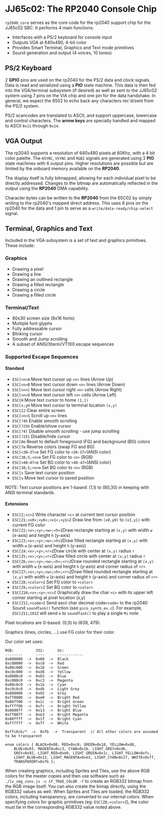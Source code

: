 
# JJ65c02: The RP2040 Console Chip

`rp2040_core` serves as the core code for the rp2040 support chip for
the JJ65c02 SBC. It performs 4 main functions:

* Interfaces with a PS/2 keyboard for console input
* Outputs VGA at 640x480, 4-bit color
* Provides Smart Terminal, Graphics and Text mode primitives
* Sound generation and output (4 voices, 10 tones)

## PS/2 Keyboard

2 __GPIO__ pins are used on the rp2040 for the PS/2 data and clock signals. Data is
read and serialized using a __PIO__ state machine. This data is then fed into the
VGA/terminal subsystem (if desired) as well as sent to the JJ65c02 system using 7 pins on
the VIA chip and one pin for the data handshake. In general, we expect the 6502 to echo back
any characters rec'd/sent from the PS/2 system.

PS/2 scancodes are translated to ASCII, and support uppercase, lowercase and
control characters. The __arrow keys__ are specially handled and mapped
to ASCII `0x11` through `0x14`.

## VGA Output

The rp2040 supports a resolution of 640x480 pixels at 60Khz, with a 4 bit
color palette. The `HSYNC`, `VSYNC` and `RGBI` signals are generated using
3 __PIO__ state machines with 6 output pins. Higher resolutions are possible
but are limited by the onboard memory available on the __RP2040__.

The display itself is fully bitmapped, allowing for each individual pixel
to be directly addressed.  Changes to the bitmap are automatically reflected
in the output using the __RP2040__ DMA capability.

Character bytes can be written to the __RP2040__ from the 65C02 by simply writing
to the rp2040's mapped direct address. This uses 8 pins on the rp2040 for the
data and 1 pin to serve as a `write/data-ready/chip-select` signal.

## Terminal, Graphics and Text

Included in the VGA subsystem is a set of text and graphics primitives. These include:

### Graphics

* Drawing a pixel
* Drawing a line
* Drawing an outlined rectangle
* Drawing a filled rectangle
* Drawing a circle
* Drawing a filled circle

### Terminal/Text

* 80x30 screen size (8x16 fonts)
* Multiple font glyphs
* Fully addressable cursor
* Blinking cursor
* Smooth and Jump scrolling
* A subset of ANSI/Xterm/VT100 escape sequences

### Supported Escape Sequences

#### Standard

* `ESC[<n>A` Move text cursor up `<n>` lines (Arrow Up)
* `ESC[<n>B` Move text cursor down `<n>` lines (Arrow Down)
* `ESC[<n>C` Move text cursor right `<n>` cells (Arrow Right)
* `ESC[<n>D` Move text cursor left `<n>` cells (Arrow Left)
* `ESC[H` Move text cursor to home `(1,1)`
* `ESC[x;yH` Move text cursor to terminal location `(x,y)`
* `ESC[2J` Clear entire screen
* `ESC[<n>S` Scroll up `<n>` lines
* `ESC[?4h` Enable smooth scrolling
* `ESC[?25h` Enable/show cursor
* `ESC[?4l` Disable smooth scrolling - use jump scrolling
* `ESC[?25l` Disable/hide cursor
* `ESC[0m` Reset to default foreground (FG) and background (BG) colors
* `ESC[7m` Reverse colors (swap FG and BG)
* `ESC[<30–37>m` Set FG color to `<30-37>`(ANSI color)
* `ESC[38;5;<n>m` Set FG color to `<n>` (RGB)
* `ESC[<40–47>m` Set BG color to `<40-47>`(ANSI color)
* `ESC[38;5;<n>m` Set BG color to `<n>` (RGB)
* `ESC[s` Save text cursor position
* `ESC[u` Move text cursor to saved position

NOTE: Text cursor positions are 1-based: (1,1) to (80,30) in keeping with ANSI terminal standards.

#### Extensions

* `ESC[Z;<c>Z` Write character `<c>` at current text cursor position
* `ESC[Z1;<x0>;<y0>;<x1>;<y1>Z` Draw line from `(x0,y0)` to `(x1,y1)` with current FG color
* `ESC[Z2;<x>;<y>;<w>;<h>Z`Draw rectangle starting at `(x,y)` with width `w` (x-axis) and height `h` (y-axis)
* `ESC[Z3;<x>;<y>;<w>;<h>Z`Draw filled rectangle starting at `(x,y)` with width `w` (x-axis) and height `h` (y-axis)
* `ESC[Z4;<x>;<y>;<r>Z`Draw circle with center at `(x,y)` radius `r`
* `ESC[Z5;<x>;<y>;<r>Z`Draw filled circle with center at `(x,y)` radius `r`
* `ESC[Z6;<x>;<y>;<w>;<h>;<r>Z`Draw rounded rectangle starting at `(x,y)` with width `w` (x-axis) and height `h` (y-axis) and corner radius of `<r>`
* `ESC[Z7;<x>;<y>;<w>;<h>;<r>Z`Draw filled rounded rectangle starting at `(x,y)` with width `w` (x-axis) and height `h` (y-axis) and corner radius of `<r>`
* `ESC[Z8;<color>Z` Set FG color to `<color>`
* `ESC[Z9;<color>Z` Set BG color to `<color>`
* `ESC[Z10;<x>;<y>;<c>Z` Graphically draw the char `<c>` with its upper left corner starting at pixel location (x,y)
* `ESC[Z11;<code>Z` Send ascii char decimal code`<code>` to the rp2040 Sound `soundTask()` function (see `pico_synth_ex.c`). For example, `ESC[Z11;101Z` will send `e` to `soundTask()` to play a single `Mi` note

Pixel locations are 0-based: (0,0) to (639, 479).

Graphics (lines, circles, ...) use FG color for their color.

Our color set uses:
```
RGB:          332:      Us:
--------      ----      ------------
0x000000  ->  0x00  ->  Black
0xc00000  ->  0xc0  ->  Red
0x00c000  ->  0x18  ->  Green
0xc0c000  ->  0xd8  ->  Yellow
0x0000c0  ->  0x03  ->  Blue
0xc000c0  ->  0xc3  ->  Magenta
0x00c0c0  ->  0x1b  ->  Cyan
0xc0c0c0  ->  0xdb  ->  Light Grey
0x808080  ->  0x92  ->  Grey
0xff0000  ->  0xe0  ->  Bright Red
0x00ff00  ->  0x1c  ->  Bright Green
0xffff00  ->  0xfc  ->  Bright Yellow
0x0080ff  ->  0x13  ->  Bright Blue
0xff00ff  ->  0xe3  ->  Bright Magenta
0x00ffff  ->  0x1f  ->  Bright Cyan
0xffffff  ->  0xff  ->  White

0xffc0cb/*  ->  0xfb  ->  Transparent  // All other colors are assumed to be transparent

enum colors { BLACK=0x00, RED=0xc0; GREEN=0x18, YELLOW=0xd8,
    BLUE=0x03, MAGENTA=0xc3, CYAN=0x1b, LIGHT_GREY=0xdb,
    GREY=0x92, LIGHT_RED=0xe0, LIGHT_GREEN=0x1c, LIGHT_YELLOW=0xfc,
    LIGHT_BLUE=0x13, LIGHT_MAGENTA=0xe3, LIGHT_CYAN=0x1f, WHITE=0xff,
    TRANSPARENT=0xfb };

```

When creating graphics, including Sprites and Tiles, use the above RGB colors
for the master copies and then use software such as
`./lv_img_conv.js -c CF_TRUE_COLOR -f` to create an RGB332 bitmap from
the RGB image itself. You can also create the bimap directly, using the
RGB332 values as well. When Sprites and Tiles are loaded, the RGB332 colors,
including transparency, are converted to our internal colors. When specifying
colors for graphic primitives (eg: `ESC[Z8;<color>Z`), the color must
be in the corresponding RGB332 value noted above.
